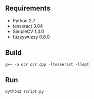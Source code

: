 ## Requirements
- Python 2.7
- tesseract 3.04
- SimpleCV 1.3.0
- fuzzywuzzy 0.8.0

## Build
`g++ -o ocr ocr.cpp -ltesseract -llept`

## Run
`python2 script.py`
